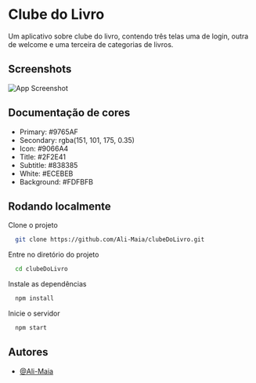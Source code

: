 # Clube do Livro

Um aplicativo sobre clube do livro, contendo três telas uma de login, outra de welcome e uma terceira de categorias de livros.

## Screenshots

![App Screenshot](https://i.im.ge/2023/07/05/0zjek4.Desktop-1-1.png)

## Documentação de cores

- Primary: #9765AF
- Secondary: rgba(151, 101, 175, 0.35)
- Icon: #9066A4
- Title: #2F2E41
- Subtitle: #838385
- White: #ECEBEB
- Background: #FDFBFB

## Rodando localmente

Clone o projeto

```bash
  git clone https://github.com/Ali-Maia/clubeDoLivro.git
```

Entre no diretório do projeto

```bash
  cd clubeDoLivro
```

Instale as dependências

```bash
  npm install
```

Inicie o servidor

```bash
  npm start
```

## Autores

- [@Ali-Maia](https://www.github.com/Ali-Maia)

